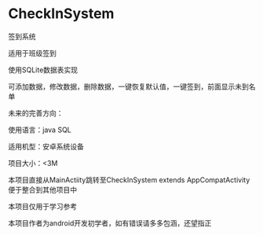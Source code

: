 # CheckInSystem
签到系统

适用于班级签到

使用SQLite数据表实现

可添加数据，修改数据，删除数据，一键恢复默认值，一键签到，前面显示未到名单

未来的完善方向：

使用语言：java SQL

适用机型：安卓系统设备

项目大小：<3M

本项目直接从MainActiity跳转至CheckInSystem extends AppCompatActivity便于整合到其他项目中

本项目仅用于学习参考

本项目作者为android开发初学者，如有错误请多多包涵，还望指正
